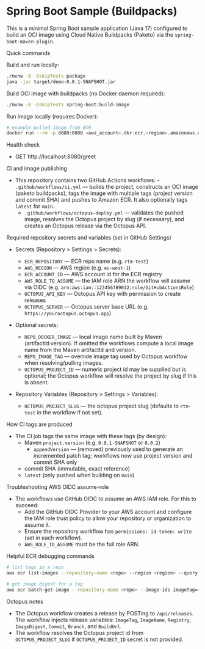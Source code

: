 # Spring Boot Sample (Buildpacks)

This is a minimal Spring Boot sample application (Java 17) configured to build an OCI image using Cloud Native Buildpacks (Paketo) via the `spring-boot-maven-plugin`.

Quick commands

Build and run locally:

```bash
./mvnw -B -DskipTests package
java -jar target/demo-0.0.1-SNAPSHOT.jar
```

Build OCI image with buildpacks (no Docker daemon required):

```bash
./mvnw -B -DskipTests spring-boot:build-image
```

Run image locally (requires Docker):

```bash
# example pulled image from ECR
docker run --rm -p 8080:8080 <aws_account>.dkr.ecr.<region>.amazonaws.com/<repo>:<tag>
```

Health check

- GET http://localhost:8080/greet

CI and image publishing

- This repository contains two GitHub Actions workflows:
		- `.github/workflows/ci.yml` — builds the project, constructs an OCI image (paketo buildpacks), tags the image with multiple tags (project version and commit SHA) and pushes to Amazon ECR. It also optionally tags `latest` for `main`.
	- `.github/workflows/octopus-deploy.yml` — validates the pushed image, resolves the Octopus project by slug (if necessary), and creates an Octopus release via the Octopus API.

Required repository secrets and variables (set in GitHub Settings)

- Secrets (Repository > Settings > Secrets):
	- `ECR_REPOSITORY` — ECR repo name (e.g. `rtm-test`)
	- `AWS_REGION` — AWS region (e.g. `eu-west-1`)
	- `ECR_ACCOUNT_ID` — AWS account id for the ECR registry
	- `AWS_ROLE_TO_ASSUME` — the IAM role ARN the workflow will assume via OIDC (e.g. `arn:aws:iam::123456789012:role/GitHubActionsRole`)
	- `OCTOPUS_API_KEY` — Octopus API key with permission to create releases
	- `OCTOPUS_SERVER` — Octopus server base URL (e.g. `https://youroctopus.octopus.app`)

- Optional secrets:
	- `REPO_DOCKER_IMAGE` — local image name built by Maven (artifactId:version). If omitted the workflows compute a local image name from the Maven artifactId and version.
	- `REPO_IMAGE_TAG` — override image tag used by Octopus workflow when resolving/pulling images.
	- `OCTOPUS_PROJECT_ID` — numeric project id may be supplied but is optional; the Octopus workflow will resolve the project by slug if this is absent.

- Repository Variables (Repository > Settings > Variables):
	- `OCTOPUS_PROJECT_SLUG` — the octopus project slug (defaults to `rtm-test` in the workflow if not set).

How CI tags are produced

- The CI job tags the same image with these tags (by design):
	- Maven `project.version` (e.g. `0.0.1-SNAPSHOT` or `0.0.2`)
		- `appendVersion` — (removed) previously used to generate an incremented patch tag; workflows now use project version and commit SHA only
	- commit SHA (immutable, exact reference)
	- `latest` (only pushed when building on `main`)

Troubleshooting AWS OIDC assume-role

- The workflows use GitHub OIDC to assume an AWS IAM role. For this to succeed:
	- Add the GitHub OIDC Provider to your AWS account and configure the IAM role trust policy to allow your repository or organization to assume it.
	- Ensure the repository workflow has `permissions: id-token: write` (set in each workflow).
	- `AWS_ROLE_TO_ASSUME` must be the full role ARN.

Helpful ECR debugging commands

```bash
# list tags in a repo
aws ecr list-images --repository-name <repo> --region <region> --query 'imageIds[*].imageTag' --output text

# get image digest for a tag
aws ecr batch-get-image --repository-name <repo> --image-ids imageTag=<tag> --region <region> --query 'images[0].imageId.imageDigest' --output text
```

Octopus notes

- The Octopus workflow creates a release by POSTing to `/api/releases`. The workflow injects release variables: `ImageTag`, `ImageName`, `Registry`, `ImageDigest`, `Commit`, `Branch`, and `BuildUrl`.
- The workflow resolves the Octopus project id from `OCTOPUS_PROJECT_SLUG` if `OCTOPUS_PROJECT_ID` secret is not provided.
